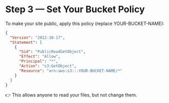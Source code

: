 # Step 3 — Set Your Bucket Policy

To make your site public, apply this policy (replace YOUR-BUCKET-NAME):  

```json
{
  "Version": "2012-10-17",
  "Statement": [
    {
      "Sid": "PublicReadGetObject",
      "Effect": "Allow",
      "Principal": "*",
      "Action": "s3:GetObject",
      "Resource": "arn:aws:s3:::YOUR-BUCKET-NAME/*"
    }
  ]
}
```

👉 This allows anyone to read your files, but not change them.
